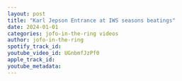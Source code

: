 ```yaml
---
layout: post
title: "Karl Jepson Entrance at IWS seasons beatings"
date: 2024-01-01
categories: jofo-in-the-ring videos
author: jofo-in-the-ring
spotify_track_id: 
youtube_video_id: UGnbmfJzPf0
apple_track_id: 
youtube_metadata: 
---
```


